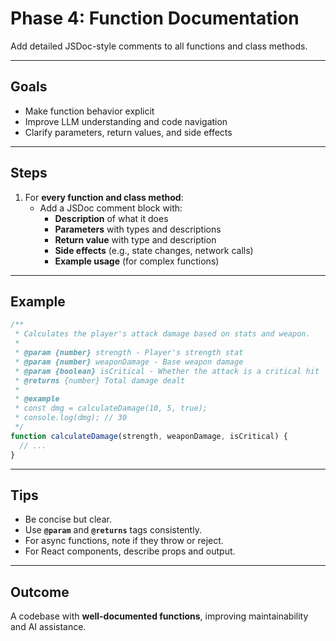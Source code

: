 # Phase 4: Function Documentation

Add detailed JSDoc-style comments to all functions and class methods.

---

## **Goals**

- Make function behavior explicit
- Improve LLM understanding and code navigation
- Clarify parameters, return values, and side effects

---

## **Steps**

1. For **every function and class method**:
   - Add a JSDoc comment block with:
     - **Description** of what it does
     - **Parameters** with types and descriptions
     - **Return value** with type and description
     - **Side effects** (e.g., state changes, network calls)
     - **Example usage** (for complex functions)

---

## **Example**

```typescript
/**
 * Calculates the player's attack damage based on stats and weapon.
 * 
 * @param {number} strength - Player's strength stat
 * @param {number} weaponDamage - Base weapon damage
 * @param {boolean} isCritical - Whether the attack is a critical hit
 * @returns {number} Total damage dealt
 * 
 * @example
 * const dmg = calculateDamage(10, 5, true);
 * console.log(dmg); // 30
 */
function calculateDamage(strength, weaponDamage, isCritical) {
  // ...
}
```

---

## **Tips**

- Be concise but clear.
- Use **`@param`** and **`@returns`** tags consistently.
- For async functions, note if they throw or reject.
- For React components, describe props and output.

---

## **Outcome**

A codebase with **well-documented functions**, improving maintainability and AI assistance.
